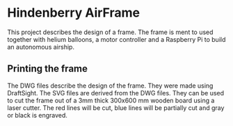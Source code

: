 # Hindenberry AirFrame

This project describes the design of a frame.  The frame is ment to
used together with helium balloons, a motor controller and a 
Raspberry Pi to build an autonomous airship.

## Printing the frame

The DWG files describe the design of the frame.  They were made using
DraftSight.  The SVG files are derived from the DWG files.  They can
be used to cut the frame out of a 3mm thick 300x600 mm wooden board 
using a laser cutter.  The red lines will be cut, blue lines will be
partially cut and gray or black is engraved.
